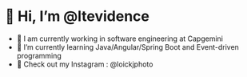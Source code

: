 # 👋 Hi, I’m @ltevidence
- 👀 I am currently working in software engineering at Capgemini
- 🌱 I’m currently learning Java/Angular/Spring Boot and Event-driven programming 
- 📸 Check out my Instagram : @loickjphoto
